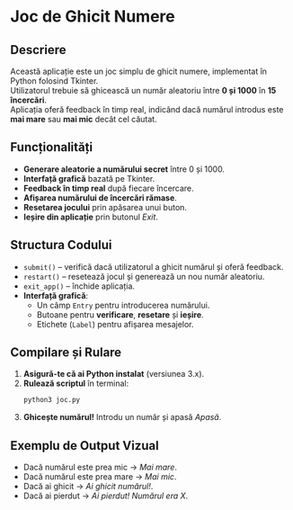 # Joc de Ghicit Numere

## Descriere
Această aplicație este un joc simplu de ghicit numere, implementat în Python folosind Tkinter.  
Utilizatorul trebuie să ghicească un număr aleatoriu între **0 și 1000** în **15 încercări**.  
Aplicația oferă feedback în timp real, indicând dacă numărul introdus este **mai mare** sau **mai mic** decât cel căutat.

## Funcționalități
- **Generare aleatorie a numărului secret** între 0 și 1000.
- **Interfață grafică** bazată pe Tkinter.
- **Feedback în timp real** după fiecare încercare.
- **Afișarea numărului de încercări rămase**.
- **Resetarea jocului** prin apăsarea unui buton.
- **Ieșire din aplicație** prin butonul *Exit*.

## Structura Codului
- `submit()` – verifică dacă utilizatorul a ghicit numărul și oferă feedback.
- `restart()` – resetează jocul și generează un nou număr aleatoriu.
- `exit_app()` – închide aplicația.
- **Interfață grafică**:
  - Un câmp `Entry` pentru introducerea numărului.
  - Butoane pentru **verificare**, **resetare** și **ieșire**.
  - Etichete (`Label`) pentru afișarea mesajelor.

## Compilare și Rulare
1. **Asigură-te că ai Python instalat** (versiunea 3.x).
2. **Rulează scriptul** în terminal:
   ```sh
   python3 joc.py
   ```
3. **Ghicește numărul!** Introdu un număr și apasă *Apasă*.

## Exemplu de Output Vizual
- Dacă numărul este prea mic → *Mai mare*.
- Dacă numărul este prea mare → *Mai mic*.
- Dacă ai ghicit → *Ai ghicit numărul!*.
- Dacă ai pierdut → *Ai pierdut! Numărul era X*.
